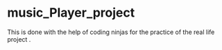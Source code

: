 # music_Player_project
This is done with the help of coding ninjas for the practice of the real life project .
